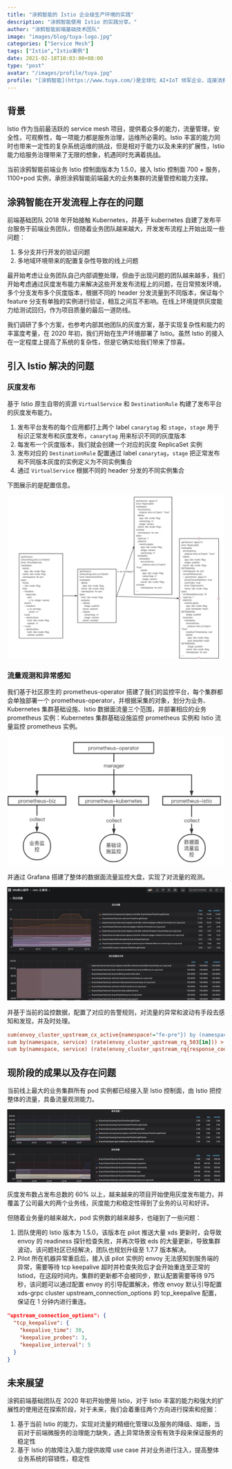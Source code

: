 ```yaml
---
title: "涂鸦智能的 Istio 企业级生产环境的实践"
description: "涂鸦智能使用 Istio 的实践分享。"
author: "涂鸦智能前端基础技术团队"
image: "images/blog/tuya-logo.jpg"
categories: ["Service Mesh"]
tags: ["Istio","Istio案例"]
date: 2021-02-18T10:03:00+08:00
type: "post"
avatar: "/images/profile/tuya.jpg"
profile: "[涂鸦智能](https://www.tuya.com/)是全球化 AI+IoT 领军企业，连接消费者、制造品牌、OEM 厂商和连锁零售商的智能化需求，为开发者提供一站式人工智能物联网的 PaaS 级解决方案。并且涵盖了硬件开发工具、全球云、智慧商业平台开发三方面，提供从技术到营销渠道的全面生态赋能，打造世界领先的 IoT OS。"
---
```


## 背景

Istio 作为当前最活跃的 service mesh 项目，提供着众多的能力，流量管理，安全性，可观察性，每一项能力都是服务治理，运维所必需的。Istio 丰富的能力同时也带来一定性的复杂系统运维的挑战，但是相对于能力以及未来的扩展性，Istio 能力给服务治理带来了无限的想象，机遇同时充满着挑战。

当前涂鸦智能前端业务 Istio 控制面版本为 1.5.0，接入 Istio 控制面 700 + 服务，1100+pod 实例，承担涂鸦智能前端最大的业务集群的流量管控和能力支撑。

## 涂鸦智能在开发流程上存在的问题

前端基础团队 2018 年开始接触 Kubernetes，并基于 kubernetes 自建了发布平台服务于前端业务团队，但随着业务团队越来越大，开发发布流程上开始出现一些问题：

1. 多分支并行开发的验证问题
2. 多地域环境带来的配置复杂性导致的线上问题

最开始考虑让业务团队自己内部调整处理，但由于出现问题的团队越来越多，我们开始考虑通过灰度发布能力来解决这些开发发布流程上的问题，在日常预发环境，多个分支发布多个灰度版本，根据不同的 header 分发流量到不同版本，保证每个 feature 分支有单独的实例进行验证，相互之间互不影响。在线上环境提供灰度能力给测试回归，作为项目质量的最后一道防线。

我们调研了多个方案，也参考内部其他团队的灰度方案，基于实现复杂性和能力的丰富度考量，在 2020 年初，我们开始在生产环境部署了 Istio。虽然 Istio 的接入在一定程度上提高了系统的复杂性，但是它确实给我们带来了惊喜。

## 引入 Istio 解决的问题

### 灰度发布

基于 Istio 原生自带的资源 `VirtualService` 和 `DestinationRule` 构建了发布平台的灰度发布能力。

1. 发布平台发布的每个应用都打上两个 label `canarytag` 和 `stage`，`stage` 用于标识正常发布和灰度发布，`canarytag` 用来标识不同的灰度版本
2. 每发布一个灰度版本，我们就会创建一个对应的灰度 ReplicaSet 实例
3. 发布对应的 `DestinationRule` 配置通过 label `canarytag`，`stage` 把正常发布和不同版本灰度的实例定义为不同实例集合
4. 通过 `VirtualService` 根据不同的 header 分发的不同实例集合

下图展示的是配置信息。

![配置信息](canary.png)

### 流量观测和异常感知

我们基于社区原生的 prometheus-operator 搭建了我们的监控平台，每个集群都会单独部署一个 prometheus-operator，并根据采集的对象，划分为业务、Kubernetes 集群基础设施、Istio 数据面流量三个范围，并部署相应的业务 prometheus 实例：Kubernetes 集群基础设施监控 prometheus 实例和 Istio 流量监控 prometheus 实例。

![Prometheus operator](monitor.png)

并通过 Grafana 搭建了整体的数据面流量监控大盘，实现了对流量的观测。

![Grafana 页面](flow_market.png)

并基于当前的监控数据，配置了对应的告警规则，对流量的异常和波动有手段去感知和发现，并及时处理。

````ini
sum(envoy_cluster_upstream_cx_active{namespace!="fe-pre"}) by (namespace, service) < 1  无可用服务告警
sum by(namespace, service) (rate(envoy_cluster_upstream_rq_503[1m])) > 0    503异常告警
sum by(namespace, service) (rate(envoy_cluster_upstream_rq{response_code_class!="2xx"}[1m])) != 0  业务异常告警
````

## 现阶段的成果以及存在问题

当前线上最大的业务集群所有 pod 实例都已经接入至 Istio 控制面，由 Istio 把控整体的流量，具备流量观测能力。

![流量](flow.png)

灰度发布数占发布总数的 60% 以上，越来越来的项目开始使用灰度发布能力，并覆盖了公司最大的两个业务线，灰度能力和稳定性得到了业务的认可和好评。

但随着业务量的越来越大，pod 实例数的越来越多，也碰到了一些问题：

1. 团队使用的 Istio 版本为 1.5.0，该版本在 pilot 推送大量 xds 更新时，会导致 envoy 的 readiness 探针检查失败，并再次导致 eds 的大量更新，导致集群波动，该问题社区已经解决，团队也规划升级至 1.7.7 版本解决。
2. Pilot 所在机器异常重启后，接入该 pilot 实例的 envoy 无法感知到服务端的异常，需要等待 tcp keepalive 超时并检查失败后才会开始重连至正常的 Istiod，在这段时间内，集群的更新都不会被同步，默认配置需要等待 975 秒，该问题可以通过配置 envoy 的引导配置解决，修改 envoy 默认引导配置 xds-grpc cluster upstream_connection_options 的 tcp_keepalive 配置，保证在 1 分钟内进行重连。

```json
"upstream_connection_options": {
  "tcp_keepalive": {
    "keepalive_time": 30,
    "keepalive_probes": 3,
    "keepalive_interval": 5
  }
}
```

## 未来展望

涂鸦前端基础团队在 2020 年初开始使用 Istio，对于 Istio 丰富的能力和强大的扩展性的使用还在探索阶段，对于未来，我们会着重往两个方向进行探索和挖掘：

1. 基于当前 Istio 的能力，实现对流量的精细化管理以及服务的降级、熔断，当前对于前端微服务的治理能力缺失，遇上异常场景没有有效手段来保证服务的稳定性
2. 基于 Istio 的故障注入能力提供故障 use case 并对业务进行注入，提高整体业务系统的容错性，稳定性

